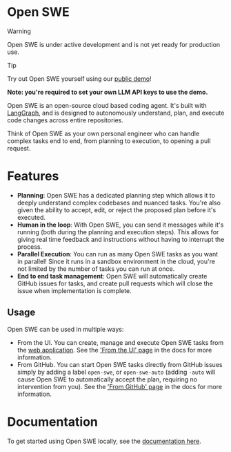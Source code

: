 # Open SWE

> [!WARNING]
> Open SWE is under active development and is not yet ready for production use.

> [!TIP]
> Try out Open SWE yourself using our [public demo](https://swe.langchain.com)!
>
> **Note: you're required to set your own LLM API keys to use the demo.**

Open SWE is an open-source cloud based coding agent. It's built with [LangGraph](https://langchain-ai.github.io/langgraphjs/), and is designed to autonomously understand, plan, and execute code changes across entire repositories.

Think of Open SWE as your own personal engineer who can handle complex tasks end to end, from planning to execution, to opening a pull request.

# Features

- **Planning**: Open SWE has a dedicated planning step which allows it to deeply understand complex codebases and nuanced tasks. You're also given the ability to accept, edit, or reject the proposed plan before it's executed.
- **Human in the loop**: With Open SWE, you can send it messages while it's running (both during the planning and execution steps). This allows for giving real time feedback and instructions without having to interrupt the process.
- **Parallel Execution**: You can run as many Open SWE tasks as you want in parallel! Since it runs in a sandbox environment in the cloud, you're not limited by the number of tasks you can run at once.
- **End to end task management**: Open SWE will automatically create GitHub issues for tasks, and create pull requests which will close the issue when implementation is complete.

## Usage

Open SWE can be used in multiple ways:

- From the UI. You can create, manage and execute Open SWE tasks from the [web application](https://swe.langchain.com). See the ['From the UI' page](https://docs.langchain.com/labs/swe/usage/ui) in the docs for more information.
- From GitHub. You can start Open SWE tasks directly from GitHub issues simply by adding a label `open-swe`, or `open-swe-auto` (adding `-auto` will cause Open SWE to automatically accept the plan, requiring no intervention from you). See the ['From GitHub' page](https://docs.langchain.com/labs/swe/usage/github) in the docs for more information.

# Documentation

To get started using Open SWE locally, see the [documentation here](https://docs.langchain.com/labs/swe/).
